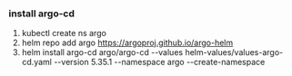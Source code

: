 ### install argo-cd
1. kubectl create ns argo
2. helm repo add argo https://argoproj.github.io/argo-helm
3. helm install argo-cd argo/argo-cd --values helm-values/values-argo-cd.yaml --version 5.35.1 --namespace argo --create-namespace
